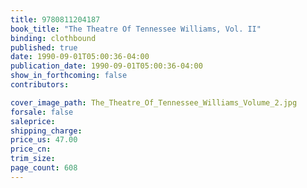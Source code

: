 ```yaml
---
title: 9780811204187
book_title: "The Theatre Of Tennessee Williams, Vol. II"
binding: clothbound
published: true
date: 1990-09-01T05:00:36-04:00
publication_date: 1990-09-01T05:00:36-04:00
show_in_forthcoming: false
contributors:

cover_image_path: The_Theatre_Of_Tennessee_Williams_Volume_2.jpg
forsale: false
saleprice:
shipping_charge:
price_us: 47.00
price_cn:
trim_size:
page_count: 608
---
```


